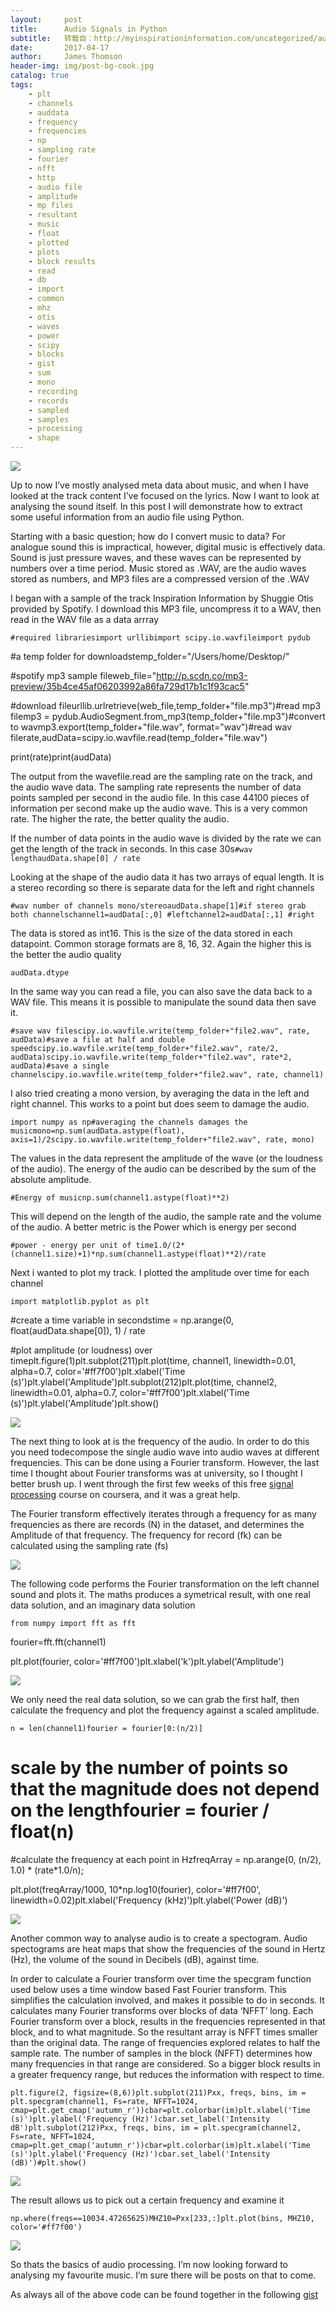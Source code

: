 ```yaml
---
layout:     post
title:      Audio Signals in Python
subtitle:   转载自：http://myinspirationinformation.com/uncategorized/audio-signals-in-python/
date:       2017-04-17
author:     James Thomson
header-img: img/post-bg-cook.jpg
catalog: true
tags:
    - plt
    - channels
    - auddata
    - frequency
    - frequencies
    - np
    - sampling rate
    - fourier
    - nfft
    - http
    - audio file
    - amplitude
    - mp files
    - resultant
    - music
    - float
    - plotted
    - plots
    - block results
    - read
    - db
    - import
    - common
    - mhz
    - otis
    - waves
    - power
    - scipy
    - blocks
    - gist
    - sum
    - mono
    - recording
    - records
    - sampled
    - samples
    - processing
    - shape
---
```


[![](http://myinspirationinformation.com/wp-content/uploads/2017/04/IinspInf_amp_wave.png)
](http://myinspirationinformation.com/wp-content/uploads/2017/04/IinspInf_amp_wave.png)

Up to now I’ve mostly analysed meta data about music, and when I have looked at the track content I’ve focused on the lyrics. Now I want to look at analysing the sound itself. In this post I will demonstrate how to extract some useful information from an audio file using Python.



Starting with a basic question; how do I convert music to data? For analogue sound this is impractical, however, digital music is effectively data. Sound is just pressure waves, and these waves can be represented by numbers over a time period. Music stored as .WAV, are the audio waves stored as numbers, and MP3 files are a compressed version of the .WAV

I began with a sample of the track Inspiration Information by Shuggie Otis provided by Spotify. I download this MP3 file, uncompress it to a WAV, then read in the WAV file as a data arrray

`#required librariesimport urllibimport scipy.io.wavfileimport pydub`

#a temp folder for downloadstemp_folder="/Users/home/Desktop/"

#spotify mp3 sample fileweb_file="http://p.scdn.co/mp3-preview/35b4ce45af06203992a86fa729d17b1c1f93cac5"

#download fileurllib.urlretrieve(web_file,temp_folder+"file.mp3")#read mp3 filemp3 = pydub.AudioSegment.from_mp3(temp_folder+"file.mp3")#convert to wavmp3.export(temp_folder+"file.wav", format="wav")#read wav filerate,audData=scipy.io.wavfile.read(temp_folder+"file.wav")

print(rate)print(audData)

The output from the wavefile.read are the sampling rate on the track, and the audio wave data. The sampling rate represents the number of data points sampled per second in the audio file. In this case 44100 pieces of information per second make up the audio wave. This is a very common rate. The higher the rate, the better quality the audio.

If the number of data points in the audio wave is divided by the rate we can get the length of the track in seconds. In this case 30s`#wav lengthaudData.shape[0] / rate` 

Looking at the shape of the audio data it has two arrays of equal length. It is a stereo recording so there is separate data for the left and right channels

`#wav number of channels mono/stereoaudData.shape[1]#if stereo grab both channelschannel1=audData[:,0] #leftchannel2=audData[:,1] #right`

The data is stored as int16. This is the size of the data stored in each datapoint. Common storage formats are 8, 16, 32. Again the higher this is the better the audio quality

`audData.dtype`

In the same way you can read a file, you can also save the data back to a WAV file. This means it is possible to manipulate the sound data then save it.

`#save wav filescipy.io.wavfile.write(temp_folder+"file2.wav", rate, audData)#save a file at half and double speedscipy.io.wavfile.write(temp_folder+"file2.wav", rate/2, audData)scipy.io.wavfile.write(temp_folder+"file2.wav", rate*2, audData)#save a single channelscipy.io.wavfile.write(temp_folder+"file2.wav", rate, channel1)`

I also tried creating a mono version, by averaging the data in the left and right channel. This works to a point but does seem to damage the audio.

`import numpy as np#averaging the channels damages the musicmono=np.sum(audData.astype(float), axis=1)/2scipy.io.wavfile.write(temp_folder+"file2.wav", rate, mono)`

The values in the data represent the amplitude of the wave (or the loudness of the audio). The energy of the audio can be described by the sum of the absolute amplitude. 

`#Energy of musicnp.sum(channel1.astype(float)**2)`

This will depend on the length of the audio, the sample rate and the volume of the audio. A better metric is the Power which is energy per second

`#power - energy per unit of time1.0/(2*(channel1.size)+1)*np.sum(channel1.astype(float)**2)/rate`

Next i wanted to plot my track. I plotted the amplitude over time for each channel

`import matplotlib.pyplot as plt`

#create a time variable in secondstime = np.arange(0, float(audData.shape[0]), 1) / rate 

#plot amplitude (or loudness) over timeplt.figure(1)plt.subplot(211)plt.plot(time, channel1, linewidth=0.01, alpha=0.7, color='#ff7f00')plt.xlabel('Time (s)')plt.ylabel('Amplitude')plt.subplot(212)plt.plot(time, channel2, linewidth=0.01, alpha=0.7, color='#ff7f00')plt.xlabel('Time (s)')plt.ylabel('Amplitude')plt.show()

[![](http://myinspirationinformation.com/wp-content/uploads/2017/04/ampiltude.png)
](http://myinspirationinformation.com/wp-content/uploads/2017/04/ampiltude.png)

The next thing to look at is the frequency of the audio. In order to do this you need todecompose the single audio wave into audio waves at different frequencies. This can be done using a Fourier transform. However, the last time I thought about Fourier transforms was at university, so I thought I better brush up. I went through the first few weeks of this free [signal processing](https://www.coursera.org/learn/dsp/home/welcome) course on coursera, and it was a great help.

The Fourier transform effectively iterates through a frequency for as many frequencies as there are records (N) in the dataset, and determines the Amplitude of that frequency. The frequency for record (fk) can be calculated using the sampling rate (fs)

[![](http://myinspirationinformation.com/wp-content/uploads/2017/04/FrequencyEquation.png)
](http://myinspirationinformation.com/wp-content/uploads/2017/04/FrequencyEquation.png)

The following code performs the Fourier transformation on the left channel sound and plots it. The maths produces a symetrical result, with one real data solution, and an imaginary data solution

`from numpy import fft as fft`

fourier=fft.fft(channel1)

plt.plot(fourier, color='#ff7f00')plt.xlabel('k')plt.ylabel('Amplitude')

[![](http://myinspirationinformation.com/wp-content/uploads/2017/04/fft.png)
](http://myinspirationinformation.com/wp-content/uploads/2017/04/fft.png)

We only need the real data solution, so we can grab the first half, then calculate the frequency and plot the frequency against a scaled amplitude.

`n = len(channel1)fourier = fourier[0:(n/2)]`

# scale by the number of points so that the magnitude does not depend on the lengthfourier = fourier / float(n) 

#calculate the frequency at each point in HzfreqArray = np.arange(0, (n/2), 1.0) * (rate*1.0/n);

plt.plot(freqArray/1000, 10*np.log10(fourier), color='#ff7f00', linewidth=0.02)plt.xlabel('Frequency (kHz)')plt.ylabel('Power (dB)')


[![](http://myinspirationinformation.com/wp-content/uploads/2017/04/frequencies.png)
](http://myinspirationinformation.com/wp-content/uploads/2017/04/frequencies.png)

Another common way to analyse audio is to create a spectogram. Audio spectograms are heat maps that show the frequencies of the sound in Hertz (Hz), the volume of the sound in Decibels (dB), against time.

In order to calculate a Fourier transform over time the specgram function used below uses a time window based Fast Fourier transform. This simplifies the calculation involved, and makes it possible to do in seconds. It calculates many Fourier transforms over blocks of data ‘NFFT’ long. Each Fourier transform over a block, results in the frequencies represented in that block, and to what magnitude. So the resultant array is NFFT times smaller than the original data. The range of frequencies explored relates to half the sample rate. The number of samples in the block (NFFT) determines how many frequencies in that range are considered. So a bigger block results in a greater frequency range, but reduces the information with respect to time.

`plt.figure(2, figsize=(8,6))plt.subplot(211)Pxx, freqs, bins, im = plt.specgram(channel1, Fs=rate, NFFT=1024, cmap=plt.get_cmap('autumn_r'))cbar=plt.colorbar(im)plt.xlabel('Time (s)')plt.ylabel('Frequency (Hz)')cbar.set_label('Intensity dB')plt.subplot(212)Pxx, freqs, bins, im = plt.specgram(channel2, Fs=rate, NFFT=1024, cmap=plt.get_cmap('autumn_r'))cbar=plt.colorbar(im)plt.xlabel('Time (s)')plt.ylabel('Frequency (Hz)')cbar.set_label('Intensity (dB)')#plt.show()`

[![](http://myinspirationinformation.com/wp-content/uploads/2017/04/sepctogram.png)
](http://myinspirationinformation.com/wp-content/uploads/2017/04/sepctogram.png)

The result allows us to pick out a certain frequency and examine it

`np.where(freqs==10034.47265625)MHZ10=Pxx[233,:]plt.plot(bins, MHZ10, color='#ff7f00')`

[![](http://myinspirationinformation.com/wp-content/uploads/2017/04/MHZ10.png)
](http://myinspirationinformation.com/wp-content/uploads/2017/04/MHZ10.png)

So thats the basics of audio processing. I’m now looking forward to analysing my favourite music. I’m sure there will be posts on that to come. 

As always all of the above code can be found together in the following [gist](https://gist.github.com/jamesthomson/5130212f42b570987b9ff4d8535ff3f6)
